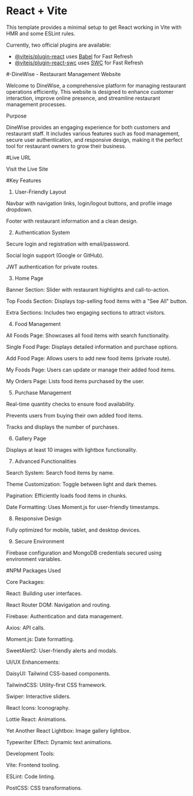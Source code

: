 # React + Vite

This template provides a minimal setup to get React working in Vite with HMR and some ESLint rules.

Currently, two official plugins are available:

- [@vitejs/plugin-react](https://github.com/vitejs/vite-plugin-react/blob/main/packages/plugin-react/README.md) uses [Babel](https://babeljs.io/) for Fast Refresh
- [@vitejs/plugin-react-swc](https://github.com/vitejs/vite-plugin-react-swc) uses [SWC](https://swc.rs/) for Fast Refresh

#-DineWise - Restaurant Management Website

Welcome to DineWise, a comprehensive platform for managing restaurant operations efficiently. This website is designed to enhance customer interaction, improve online presence, and streamline restaurant management processes.

Purpose

DineWise provides an engaging experience for both customers and restaurant staff. It includes various features such as food management, secure user authentication, and responsive design, making it the perfect tool for restaurant owners to grow their business.

#Live URL

Visit the Live Site

#Key Features

1. User-Friendly Layout

Navbar with navigation links, login/logout buttons, and profile image dropdown.

Footer with restaurant information and a clean design.

2. Authentication System

Secure login and registration with email/password.

Social login support (Google or GitHub).

JWT authentication for private routes.

3. Home Page

Banner Section: Slider with restaurant highlights and call-to-action.

Top Foods Section: Displays top-selling food items with a "See All" button.

Extra Sections: Includes two engaging sections to attract visitors.

4. Food Management

All Foods Page: Showcases all food items with search functionality.

Single Food Page: Displays detailed information and purchase options.

Add Food Page: Allows users to add new food items (private route).

My Foods Page: Users can update or manage their added food items.

My Orders Page: Lists food items purchased by the user.

5. Purchase Management

Real-time quantity checks to ensure food availability.

Prevents users from buying their own added food items.

Tracks and displays the number of purchases.

6. Gallery Page

Displays at least 10 images with lightbox functionality.

7. Advanced Functionalities

Search System: Search food items by name.

Theme Customization: Toggle between light and dark themes.

Pagination: Efficiently loads food items in chunks.

Date Formatting: Uses Moment.js for user-friendly timestamps.

8. Responsive Design

Fully optimized for mobile, tablet, and desktop devices.

9. Secure Environment

Firebase configuration and MongoDB credentials secured using environment variables.

#NPM Packages Used

Core Packages:

React: Building user interfaces.

React Router DOM: Navigation and routing.

Firebase: Authentication and data management.

Axios: API calls.

Moment.js: Date formatting.

SweetAlert2: User-friendly alerts and modals.

UI/UX Enhancements:

DaisyUI: Tailwind CSS-based components.

TailwindCSS: Utility-first CSS framework.

Swiper: Interactive sliders.

React Icons: Iconography.

Lottie React: Animations.

Yet Another React Lightbox: Image gallery lightbox.

Typewriter Effect: Dynamic text animations.

Development Tools:

Vite: Frontend tooling.

ESLint: Code linting.

PostCSS: CSS transformations.
